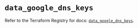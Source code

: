 # `data_google_dns_keys`

Refer to the Terraform Registry for docs: [`data_google_dns_keys`](https://registry.terraform.io/providers/hashicorp/google/6.49.0/docs/data-sources/dns_keys).
